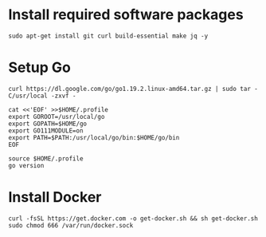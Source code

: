 # Install required software packages  
`sudo apt-get install git curl build-essential make jq -y`  

# Setup Go  
`curl https://dl.google.com/go/go1.19.2.linux-amd64.tar.gz | sudo tar -C/usr/local -zxvf -`  
```
cat <<'EOF' >>$HOME/.profile
export GOROOT=/usr/local/go
export GOPATH=$HOME/go
export GO111MODULE=on
export PATH=$PATH:/usr/local/go/bin:$HOME/go/bin
EOF
```
`source $HOME/.profile`  
`go version`    

# Install Docker  
`curl -fsSL https://get.docker.com -o get-docker.sh && sh get-docker.sh`  
`sudo chmod 666 /var/run/docker.sock`  
